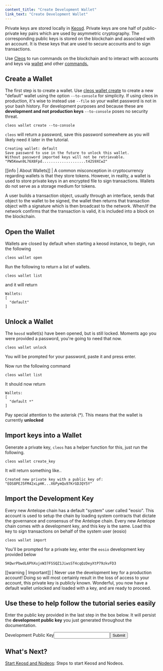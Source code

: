 ```yaml
---
content_title: "Create Development Wallet"
link_text: "Create Development Wallet"
---
```


Private keys are stored locally in [Keosd](../../glossary/index#keosd). Private keys are one half of public-private key pairs which are used by asymmetric cryptography. The corresponding public keys is stored on the blockchain and associated with an account. It is these keys that are used to secure accounts and to sign transactions. 

Use [Cleos](../../glossary/index#cleos) to run commands on the blockchain and to interact with accounts and keys via [wallet](https://docs.eosnetwork.com/manuals/eos/v2.2/cleos/command-reference/wallet/index) and other [commands.](https://docs.eosnetwork.com/manuals/eos/v2.2/cleos/command-reference/index)    

## Create a Wallet
The first step is to create a wallet. Use [cleos wallet create](https://docs.eosnetwork.com/manuals/eos/v2.2/cleos/command-reference/wallet/create) to create a new "default" wallet using the option `--to-console` for simplicity. If using cleos in production, it's wise to instead use `--file` so your wallet password is not in your bash history. For development purposes and because these are **development and not production keys** `--to-console` poses no security threat.

```shell
cleos wallet create --to-console
```
`cleos` will return a password, save this password somewhere as you will likely need it later in the tutorial.

```
Creating wallet: default
Save password to use in the future to unlock this wallet.
Without password imported keys will not be retrievable.
"PW5Kewn9L76X8Fpd....................t42S9XCw2"
```
[[info | About Wallets]]
| A common misconception in cryptocurrency regarding wallets is that they store tokens. However, in reality, a wallet is used to store private keys in an encrypted file to sign transactions. Wallets do not serve as a storage medium for tokens.

A user builds a transaction object, usually through an interface, sends that object to the wallet to be signed, the wallet then returns that transaction object with a signature which is then broadcast to the network. When/if the network confirms that the transaction is valid, it is included into a block on the blockchain.

## Open the Wallet
Wallets are closed by default when starting a keosd instance, to begin, run the following


```shell
cleos wallet open
```
Run the following to return a list of wallets.


```text
cleos wallet list
```
and it will return

```
Wallets:
[
  "default"
]
```
## Unlock a Wallet
The `keosd` wallet(s) have been opened, but is still locked. Moments ago you were provided a password, you're going to need that now.

```text
cleos wallet unlock
```
You will be prompted for your password, paste it and press enter.

Now run the following command

```text
cleos wallet list
```
It should now return

```
Wallets:
[
  "default *"
]
```

Pay special attention to the asterisk (\*). This means that the wallet is currently **unlocked**

## Import keys into a Wallet
Generate a private key, `cleos` has a helper function for this, just run the following.


```text
cleos wallet create_key
```
It will return something like..

```
Created new private key with a public key of: "EOS8PEJ5FM42xLpHK...X6PymQu97KrGDJQY5Y"
```

## Import the Development Key
Every new Antelope chain has a default "system" user called "eosio". This account is used to setup the chain by loading system contracts that dictate the governance and consensus of the Antelope chain. Every new Antelope chain comes with a development key, and this key is the same. Load this key to sign transactions on behalf of the system user (eosio)

```shell
cleos wallet import
```
You'll be prompted for a private key, enter the `eosio` development key provided below

```
5KQwrPbwdL6PhXujxW37FSSQZ1JiwsST4cqQzDeyXtP79zkvFD3
```

[[warning | Important]]
| Never use the development key for a production account! Doing so will most certainly result in the loss of access to your account, this private key is publicly known.
Wonderful, you now have a default wallet unlocked and loaded with a key, and are ready to proceed.


## Use these to help follow the tutorial series easily
Enter the public key provided in the last step in the box below. It will persist the **development public key** you just generated throughout the documentation.

<div class="eosio-helper-box"><form id="YOUR_PUBLIC_KEY"><label>Development Public Key</label><input class="helper-cookie" name="YOUR_PUBLIC_KEY" type="text" /><input type="submit" /><span></span></form></div>

## What's Next?
[Start Keosd and Nodeos](40_start-nodeos-keosd.md): Steps to start Keosd and Nodeos.

